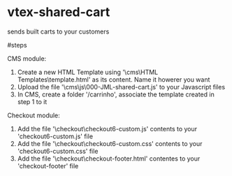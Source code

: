 # vtex-shared-cart
sends built carts to your customers

#steps

CMS module:
1) Create a new HTML Template using '\cms\HTML Templates\template.html' as its content. Name it howerer you want
2) Upload the file '\cms\js\000-JML-shared-cart.js' to your Javascript files
2) In CMS, create a folder '/carrinho', associate the template created in step 1 to it

Checkout module:
1) Add the file '\checkout\checkout6-custom.js' contents to your 'checkout6-custom.js' file
2) Add the file '\checkout\checkout6-custom.css' contents to your 'checkout6-custom.css' file
3) Add the file '\checkout\checkout-footer.html' contentes to your 'checkout-footer' file
